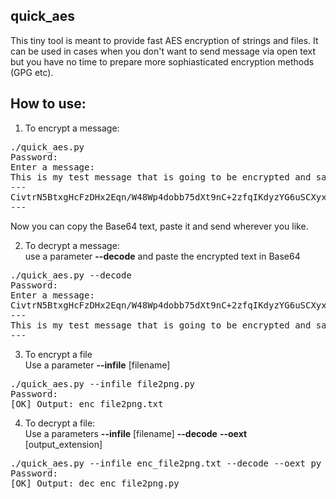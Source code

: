 quick_aes
-


This tiny tool is meant to provide fast AES encryption of strings and files.
It can be used in cases when you don't want to send message via open text but you have no time to prepare more sophiasticated encryption methods (GPG etc).

How to use:
-
1) To encrypt a message:

<pre>
./quick_aes.py 
Password: 
Enter a message:
This is my test message that is going to be encrypted and saved in Base64!
---
CivtrN5BtxgHcFzDHx2Eqn/W48Wp4dobb75dXt9nC+2zfqIKdyzYG6uSCXyxOeV2rAoy2kjhkKCjFgBKAkI6yXgAb6VCWOY+4pgHt/+7ucH9EWY2hY7YeHNdUKvSplQn
---
</pre>
Now you can copy the Base64 text, paste it and send wherever you like.

2) To decrypt a message:<br/>
use a parameter <b>--decode</b> and paste the encrypted text in Base64
<pre>
./quick_aes.py --decode
Password: 
Enter a message:
CivtrN5BtxgHcFzDHx2Eqn/W48Wp4dobb75dXt9nC+2zfqIKdyzYG6uSCXyxOeV2rAoy2kjhkKCjFgBKAkI6yXgAb6VCWOY+4pgHt/+7ucH9EWY2hY7YeHNdUKvSplQn
---
This is my test message that is going to be encrypted and saved in Base64!
---
</pre>
3) To encrypt a file<br/>
Use a parameter <b>--infile</b> [filename]
<pre>
./quick_aes.py --infile file2png.py 
Password: 
[OK] Output: enc_file2png.txt
</pre>
4) To decrypt a file:<br/>
Use a parameters <b>--infile</b> [filename] <b>--decode</b> <b>--oext</b> [output_extension]
<pre>
./quick_aes.py --infile enc_file2png.txt --decode --oext py
Password: 
[OK] Output: dec_enc_file2png.py
</pre>

